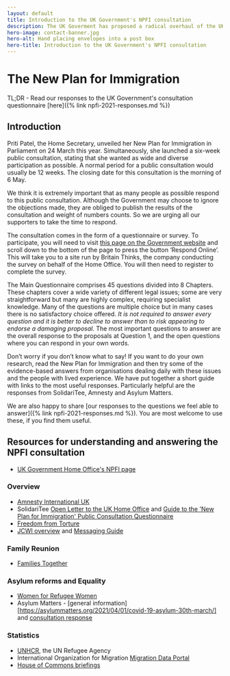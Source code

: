 ```yaml
---
layout: default
title: Introduction to the UK Government's NPFI consultation
description: The UK Goverment has proposed a radical overhaul of the UK asylum system (its 'New Plan for Immigration'), with many elements that are deliberately onerous, discriminatory and cruel. This page provides an overview, background information and links to find further information.
hero-image: contact-banner.jpg
hero-alt: Hand placing envelopes into a post box
hero-title: Introduction to the UK Government's NPFI consultation
---
```


# The New Plan for Immigration

TL;DR - Read our responses to the UK Government's consultation questionnaire [here]({% link npfi-2021-responses.md %})

## Introduction

Priti Patel, the Home Secretary, unveiled her New Plan for Immigration in Parliament on 24 March this year. Simultaneously, she launched a six-week public consultation, stating that she wanted as wide and diverse participation as possible. A normal period for a public consultation would usually be 12 weeks. The closing date for this consultation is the morning of 6 May.

We think it is extremely important that as many people as possible respond to this public consultation. Although the Government may choose to ignore the objections made, they are obliged to publish the results of the consultation and weight of numbers counts. So we are urging all our supporters to take the time to respond.

The consultation comes in the form of a questionnaire or survey. To participate, you will need to visit [this page on the Government website](https://www.gov.uk/government/consultations/new-plan-for-immigration) and scroll down to the bottom of the page to press the button ‘Respond Online’. This will take you to a site run by Britain Thinks, the company conducting the survey on behalf of the Home Office. You will then need to register to complete the survey.

The Main Questionnaire comprises 45 questions divided into 8 Chapters. These chapters cover a wide variety of different legal issues; some are very straightforward but many are highly complex, requiring specialist knowledge. Many of the questions are multiple choice but in many cases there is no satisfactory choice offered. *It is not required to answer every question and it is better to decline to answer than to risk appearing to endorse a damaging proposal.* The most important questions to answer are the overall response to the proposals at Question 1, and the open questions where you can respond in your own words.

Don’t worry if you don’t know what to say! If you want to do your own research, read the New Plan for Immigration and then try some of the evidence-based answers from organisations dealing daily with these issues and the people with lived experience. We have put together a short guide with links to the most useful responses. Particularly helpful are the responses from SolidariTee, Amnesty and Asylum Matters.

We are also happy to share [our responses to the questions we feel able to answer]({% link npfi-2021-responses.md %}). You are most welcome to use these, if you find them useful.

## Resources for understanding and answering the NPFI consultation

- [UK Government Home Office's NPFI page](https://newplanforimmigration.com/en/)

### Overview

- [Amnesty International UK](https://www.amnesty.org.uk/guide-governments-immigration-and-asylum-consultation)
- SolidariTee [Open Letter to the UK Home Office](https://www.solidaritee.org.uk/open-letter-home-office) and [Guide to the 'New Plan for Immigration' Public Consultation Questionnaire](https://docs.google.com/document/d/184UvP8P9PGaejSOWdqv5fEv5ZJcHZ7RYLYxZPGI-wr0)
- [Freedom from Torture](https://www.freedomfromtorture.org/news/everything-you-need-to-know-about-priti-patels-new-plan-for-immigration)
- [JCWI overview](https://www.jcwi.org.uk/explained-priti-patels-plans-for-the-immigration-system) and [Messaging Guide](https://docs.google.com/document/d/1PaGuaiPZpczKYf27Rc0mvolr1wDSHl60Zu1m8OexW-Y)

### Family Reunion

- [Families Together](https://familiestogether.uk/wp-content/uploads/2021/04/Families-Together-New-Plan-for-Immigration-briefing-13-April-2021.pdf)

### Asylum reforms and Equality

- [Women for Refugee Women](https://www.refugeewomen.co.uk/wp-content/uploads/2021/04/Guide-for-responding-to-the-New-Plan-for-Immigration-public-consultation.pdf)
- Asylum Matters - [general information][https://asylummatters.org/2021/04/01/covid-19-asylum-30th-march/] and [consultation response](https://docs.google.com/document/d/1nNCa62ptaEAAuEPAuGsHc1lSBms8IwQ9-mcMOPksREA/edit)

### Statistics

- [UNHCR](https://www.unhcr.org/uk/asylum-in-the-uk.html), the UN Refugee Agency
- International Organization for Migration [Migration Data Portal](https://migrationdataportal.org/?i=stock_abs_&t=2020)
- [House of Commons briefings](https://commonslibrary.parliament.uk/research-briefings/cbp-9201/)
